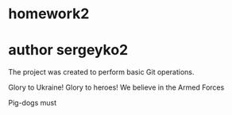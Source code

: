 # homework2

# author sergeyko2

The project was created to perform basic Git operations.

Glory to Ukraine! Glory to heroes!
We believe in the Armed Forces

Pig-dogs
must